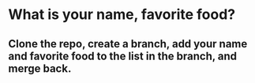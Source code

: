 # What is your name, favorite food?

## Clone the repo, create a branch, add your name and favorite food to the list in the branch, and merge back.
